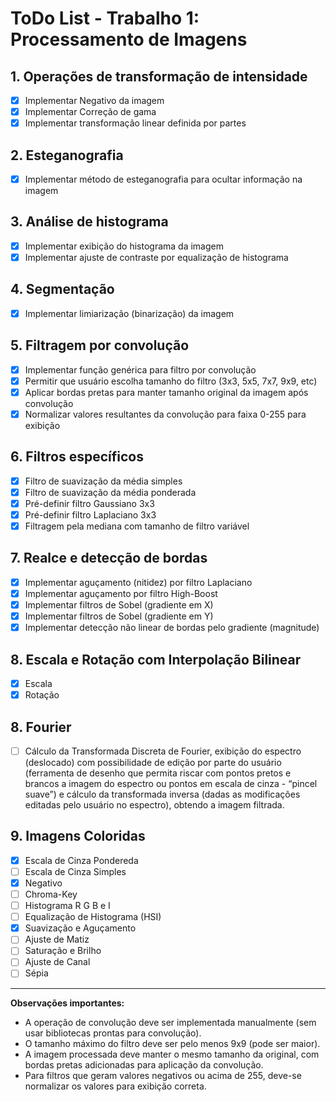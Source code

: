 # ToDo List - Trabalho 1: Processamento de Imagens

## 1. Operações de transformação de intensidade
- [x] Implementar Negativo da imagem 
- [x] Implementar Correção de gama 
- [x] Implementar transformação linear definida por partes

## 2. Esteganografia
- [x] Implementar método de esteganografia para ocultar informação na imagem

## 3. Análise de histograma
- [x] Implementar exibição do histograma da imagem
- [x] Implementar ajuste de contraste por equalização de histograma

## 4. Segmentação
- [x] Implementar limiarização (binarização) da imagem

## 5. Filtragem por convolução
- [x] Implementar função genérica para filtro por convolução
- [x] Permitir que usuário escolha tamanho do filtro (3x3, 5x5, 7x7, 9x9, etc)
- [x] Aplicar bordas pretas para manter tamanho original da imagem após convolução
- [x] Normalizar valores resultantes da convolução para faixa 0-255 para exibição

## 6. Filtros específicos
- [x] Filtro de suavização da média simples
- [x] Filtro de suavização da média ponderada
- [x] Pré-definir filtro Gaussiano 3x3
- [x] Pré-definir filtro Laplaciano 3x3
- [x] Filtragem pela mediana com tamanho de filtro variável

## 7. Realce e detecção de bordas
- [x] Implementar aguçamento (nitidez) por filtro Laplaciano
- [x] Implementar aguçamento por filtro High-Boost
- [x] Implementar filtros de Sobel (gradiente em X)
- [x] Implementar filtros de Sobel (gradiente em Y)
- [x] Implementar detecção não linear de bordas pelo gradiente (magnitude)

## 8. Escala e Rotação com Interpolação Bilinear

- [x] Escala
- [x] Rotação

## 8. Fourier

- [ ] Cálculo da Transformada Discreta de Fourier, exibição do espectro (deslocado) com possibilidade de edição por parte do usuário (ferramenta de desenho que permita riscar com pontos pretos e brancos a imagem do espectro ou pontos em escala de cinza - “pincel suave”) e cálculo da transformada inversa (dadas as modificações editadas pelo usuário no espectro), obtendo a imagem filtrada.

## 9. Imagens Coloridas

- [x] Escala de Cinza Pondereda
- [ ] Escala de Cinza Simples
- [x] Negativo
- [ ] Chroma-Key 
- [ ] Histograma R G B e I 
- [ ] Equalização de Histograma (HSI)
- [x] Suavização e Aguçamento 
- [ ] Ajuste de Matiz
- [ ] Saturação e Brilho
- [ ] Ajuste de Canal
- [ ] Sépia

---

**Observações importantes:**
- A operação de convolução deve ser implementada manualmente (sem usar bibliotecas prontas para convolução).
- O tamanho máximo do filtro deve ser pelo menos 9x9 (pode ser maior).
- A imagem processada deve manter o mesmo tamanho da original, com bordas pretas adicionadas para aplicação da convolução.
- Para filtros que geram valores negativos ou acima de 255, deve-se normalizar os valores para exibição correta.
